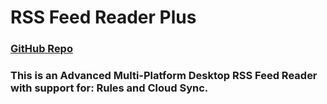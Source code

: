 # RSS Feed Reader Plus

### [GitHub Repo](https://github.com/TooFiveFive/RSS-Feed-Reader-Plus)

### This is an Advanced Multi-Platform Desktop RSS Feed Reader with support for: Rules and Cloud Sync.
